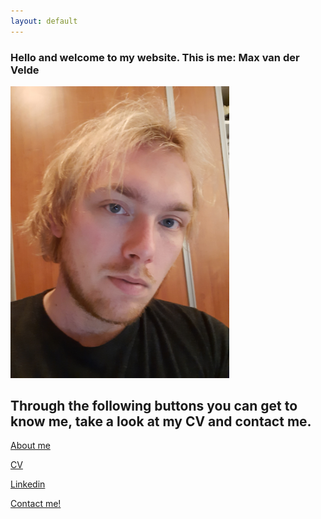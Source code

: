 ```yaml
---
layout: default
---
```

### Hello and welcome to my website. This is me: **Max van der Velde**
<img src="Picture.jpg" width="350"/>


## Through the following buttons you can get to know me, take a look at my CV and contact me.

[About me](https://maxvandervelde.github.io/About%20me/me) 


[CV](CV_21_01_2020.pdf)  


[Linkedin](https://www.linkedin.com/in/max-van-der-velde-9a6990121/)


[Contact me!](mailto:m.e.vandervelde@uu.nl)
